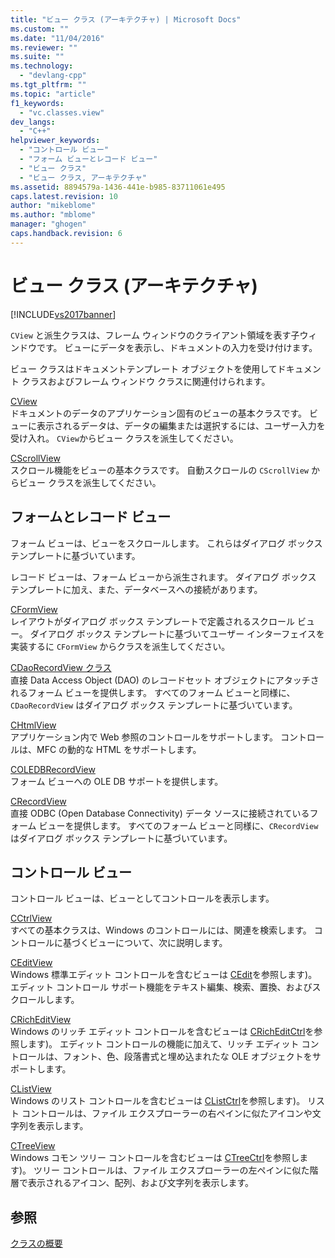 ```yaml
---
title: "ビュー クラス (アーキテクチャ) | Microsoft Docs"
ms.custom: ""
ms.date: "11/04/2016"
ms.reviewer: ""
ms.suite: ""
ms.technology: 
  - "devlang-cpp"
ms.tgt_pltfrm: ""
ms.topic: "article"
f1_keywords: 
  - "vc.classes.view"
dev_langs: 
  - "C++"
helpviewer_keywords: 
  - "コントロール ビュー"
  - "フォーム ビューとレコード ビュー"
  - "ビュー クラス"
  - "ビュー クラス, アーキテクチャ"
ms.assetid: 8894579a-1436-441e-b985-83711061e495
caps.latest.revision: 10
author: "mikeblome"
ms.author: "mblome"
manager: "ghogen"
caps.handback.revision: 6
---
```

# ビュー クラス (アーキテクチャ)
[!INCLUDE[vs2017banner](../assembler/inline/includes/vs2017banner.md)]

`CView` と派生クラスは、フレーム ウィンドウのクライアント領域を表す子ウィンドウです。  ビューにデータを表示し、ドキュメントの入力を受け付けます。  
  
 ビュー クラスはドキュメントテンプレート オブジェクトを使用してドキュメント クラスおよびフレーム ウィンドウ クラスに関連付けられます。  
  
 [CView](../Topic/CView%20Class.md)  
 ドキュメントのデータのアプリケーション固有のビューの基本クラスです。  ビューに表示されるデータは、データの編集または選択するには、ユーザー入力を受け入れ。  `CView`からビュー クラスを派生してください。  
  
 [CScrollView](../mfc/reference/cscrollview-class.md)  
 スクロール機能をビューの基本クラスです。  自動スクロールの `CScrollView` からビュー クラスを派生してください。  
  
## フォームとレコード ビュー  
 フォーム ビューは、ビューをスクロールします。  これらはダイアログ ボックス テンプレートに基づいています。  
  
 レコード ビューは、フォーム ビューから派生されます。  ダイアログ ボックス テンプレートに加え、また、データベースへの接続があります。  
  
 [CFormView](../mfc/reference/cformview-class.md)  
 レイアウトがダイアログ ボックス テンプレートで定義されるスクロール ビュー。  ダイアログ ボックス テンプレートに基づいてユーザー インターフェイスを実装するに `CFormView` からクラスを派生してください。  
  
 [CDaoRecordView クラス](../mfc/reference/cdaorecordview-class.md)  
 直接 Data Access Object \(DAO\) のレコードセット オブジェクトにアタッチされるフォーム ビューを提供します。  すべてのフォーム ビューと同様に、`CDaoRecordView` はダイアログ ボックス テンプレートに基づいています。  
  
 [CHtmlView](../mfc/reference/chtmlview-class.md)  
 アプリケーション内で Web 参照のコントロールをサポートします。  コントロールは、MFC の動的な HTML をサポートします。  
  
 [COLEDBRecordView](../mfc/reference/coledbrecordview-class.md)  
 フォーム ビューへの OLE DB サポートを提供します。  
  
 [CRecordView](../mfc/reference/crecordview-class.md)  
 直接 ODBC \(Open Database Connectivity\) データ ソースに接続されているフォーム ビューを提供します。  すべてのフォーム ビューと同様に、`CRecordView` はダイアログ ボックス テンプレートに基づいています。  
  
## コントロール ビュー  
 コントロール ビューは、ビューとしてコントロールを表示します。  
  
 [CCtrlView](../mfc/reference/cctrlview-class.md)  
 すべての基本クラスは、Windows のコントロールには、関連を検索します。  コントロールに基づくビューについて、次に説明します。  
  
 [CEditView](../Topic/CEditView%20Class.md)  
 Windows 標準エディット コントロールを含むビューは [CEdit](../Topic/CEdit%20Class.md)を参照します\)。  エディット コントロール サポート機能をテキスト編集、検索、置換、およびスクロールします。  
  
 [CRichEditView](../mfc/reference/cricheditview-class.md)  
 Windows のリッチ エディット コントロールを含むビューは [CRichEditCtrl](../Topic/CRichEditCtrl%20Class.md)を参照します\)。  エディット コントロールの機能に加えて、リッチ エディット コントロールは、フォント、色、段落書式と埋め込まれたな OLE オブジェクトをサポートします。  
  
 [CListView](../mfc/reference/clistview-class.md)  
 Windows のリスト コントロールを含むビューは [CListCtrl](../Topic/CListCtrl%20Class.md)を参照します\)。  リスト コントロールは、ファイル エクスプローラーの右ペインに似たアイコンや文字列を表示します。  
  
 [CTreeView](../mfc/reference/ctreeview-class.md)  
 Windows コモン ツリー コントロールを含むビューは [CTreeCtrl](../mfc/reference/ctreectrl-class.md)を参照します\)。  ツリー コントロールは、ファイル エクスプローラーの左ペインに似た階層で表示されるアイコン、配列、および文字列を表示します。  
  
## 参照  
 [クラスの概要](../mfc/class-library-overview.md)